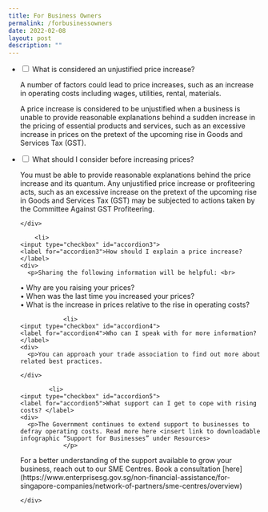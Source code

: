 ```yaml
---
title: For Business Owners
permalink: /forbusinessowners
date: 2022-02-08
layout: post
description: ""
---
```

<ul class="jekyllcodex_accordion">
  <li>
    <input type="checkbox" id="accordion1">
    <label for="accordion1">What is considered an unjustified price increase?</label>
    <div>
      <p>A number of factors could lead to price increases, such as an increase in operating costs including wages, utilities, rental, materials.  </p>
      <p>A price increase is considered to be unjustified when a business is unable to provide reasonable explanations behind a sudden increase in the pricing of  essential products and services, such as an excessive increase in prices on the pretext of the upcoming rise in Goods and Services Tax (GST).</p>
    </div>
  </li>
	<li>
    <input type="checkbox" id="accordion2">
    <label for="accordion2">What should I consider before increasing prices? </label>
    <div>
      <p>You must be able to provide reasonable explanations behind the price increase and its quantum. Any unjustified price increase or profiteering acts, such as an excessive increase on the pretext of the upcoming rise in Goods and Services Tax (GST) may be subjected to actions taken by the Committee Against GST Profiteering. </p>

    </div>
  </li>
	
		<li>
    <input type="checkbox" id="accordion3">
    <label for="accordion3">How should I explain a price increase?  </label>
    <div>
      <p>Sharing the following information will be helpful: <br>
			
•	Why are you raising your prices?<br>
•	When was the last time you increased your prices?<br>
•	What is the increase in prices relative to the rise in operating costs? <br>
</p>
			
				<li>
    <input type="checkbox" id="accordion4">
    <label for="accordion4">Who can I speak with for more information? </label>
    <div>
      <p>You can approach your trade association to find out more about related best practices. 
</p>

    </div>
  </li>
	
			<li>
    <input type="checkbox" id="accordion5">
    <label for="accordion5">What support can I get to cope with rising costs? </label>
    <div>
      <p>The Government continues to extend support to businesses to defray operating costs. Read more here <insert link to downloadable infographic “Support for Businesses” under Resources>
				</p>

<p>For a better understanding of the support available to grow your business, reach out to our SME Centres. Book a consultation [here](https://www.enterprisesg.gov.sg/non-financial-assistance/for-singapore-companies/network-of-partners/sme-centres/overview)

</p>

    </div>
  </li>
	</ul>